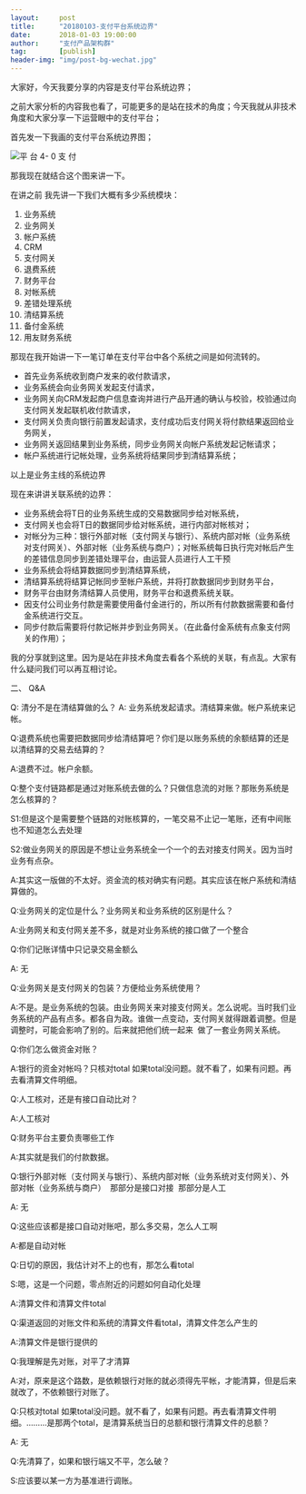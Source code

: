 ```yaml
---                           
layout:     post                                                
title:      "20180103-支付平台系统边界"                                                                               
date:       2018-01-03 19:00:00                                                                               
author:     "支付产品架构群"                                          
tag:		[publish]                                    
header-img: "img/post-bg-wechat.jpg"                                         
---
```



大家好，今天我要分享的内容是支付平台系统边界；

之前大家分析的内容我也看了，可能更多的是站在技术的角度；今天我就从非技术角度和大家分享一下运营眼中的支付平台； 

首先发一下我画的支付平台系统边界图； 

![ 平 台 4- 0 支 付 ](http://static.cocolian.org/img/201801/20180103_181323.png)

那我现在就结合这个图来讲一下。

在讲之前 我先讲一下我们大概有多少系统模块：
1. 业务系统  
2. 业务网关 
3. 帐户系统  
4. CRM  
5. 支付网关  
6. 退费系统  
7. 财务平台    
8. 对帐系统  
9. 差错处理系统    
10. 清结算系统  
11. 备付金系统   
12. 用友财务系统  

那现在我开始讲一下一笔订单在支付平台中各个系统之间是如何流转的。 
- 首先业务系统收到商户发来的收付款请求，  
- 业务系统会向业务网关发起支付请求，  
- 业务网关向CRM发起商户信息查询并进行产品开通的确认与校验，校验通过向支付网关发起联机收付款请求，  
- 支付网关负责向银行前置发起请求，支付成功后支付网关将付款结果返回给业务网关，  
- 业务网关返回结果到业务系统，同步业务网关向帐户系统发起记帐请求；  
- 帐户系统进行记帐处理，业务系统将结果同步到清结算系统； 

以上是业务主线的系统边界 

现在来讲讲关联系统的边界：  
- 业务系统会将T日的业务系统生成的交易数据同步给对帐系统，  
- 支付网关也会将T日的数据同步给对帐系统，进行内部对帐核对；  
- 对帐分为三种：银行外部对帐（支付网关与银行）、系统内部对帐（业务系统对支付网关）、外部对帐（业务系统与商户）；对帐系统每日执行完对帐后产生的差错信息同步到差错处理平台，由运营人员进行人工干预   
- 业务系统会将结算数据同步到清结算系统，  
- 清结算系统将结算记帐同步至帐户系统，并将打款数据同步到财务平台，  
- 财务平台由财务清结算人员使用，财务平台和退费系统关联。  
- 因支付公司业务付款是需要使用备付金进行的，所以所有付款数据需要和备付金系统进行交互。  
- 同步付款后需要将付款记帐并步到业务网关。（在此备付金系统有点象支付网关的作用）； 

我的分享就到这里。因为是站在非技术角度去看各个系统的关联，有点乱。大家有什么疑问我们可以再互相讨论。 

二、 Q&A  

Q: 清分不是在清结算做的么？
A: 业务系统发起请求。清结算来做。帐户系统来记帐。


Q:退费系统也需要把数据同步给清结算吧？你们是以账务系统的余额结算的还是以清结算的交易去结算的？

A:退费不过。帐户余额。

Q:整个支付链路都是通过对账系统去做的么？只做信息流的对账？那账务系统是怎么核算的？

S1:但是这个是需要整个链路的对账核算的，一笔交易不止记一笔账，还有中间账也不知道怎么去处理

S2:做业务网关的原因是不想让业务系统全一个一个的去对接支付网关。因为当时业务有点杂。

A:其实这一版做的不太好。资金流的核对确实有问题。其实应该在帐户系统和清结算做的。
 
Q:业务网关的定位是什么？业务网关和业务系统的区别是什么？

A:业务网关和支付网关差不多，就是对业务系统的接口做了一个整合 
 
Q:你们记账详情中只记录交易金额么

A: 无
 
Q:业务网关是支付网关的包装？方便给业务系统使用？

A:不是。是业务系统的包装。由业务网关来对接支付网关。怎么说呢。当时我们业务系统的产品有点多。都各自为政。谁做一点变动，支付网关就得跟着调整。但是调整时，可能会影响了别的。后来就把他们统一起来 
做了一套业务网关系统。

  
Q:你们怎么做资金对账？

A:银行的资金对帐吗？只核对total
如果total没问题。就不看了，如果有问题。再去看清算文件明细。

   
Q:人工核对，还是有接口自动比对？

A:人工核对

  
Q:财务平台主要负责哪些工作

A:其实就是我们的付款数据。

  
Q:银行外部对帐（支付网关与银行）、系统内部对帐（业务系统对支付网关）、外部对帐（业务系统与商户） 
那部分是接口对接  那部分是人工

A: 无

   
Q:这些应该都是接口自动对账吧，那么多交易，怎么人工啊

A:都是自动对帐
  
Q:日切的原因，我估计对不上的也有，那怎么看total

S:嗯，这是一个问题，零点附近的问题如何自动化处理

A:清算文件和清算文件total

  
Q:渠道返回的对账文件和系统的清算文件看total，清算文件怎么产生的

A:清算文件是银行提供的

Q:我理解是先对账，对平了才清算

A:对，原来是这个路数，是依赖银行对账的就必须得先平帐，才能清算，但是后来就改了，不依赖银行对账了。
   
Q:只核对total
如果total没问题。就不看了，如果有问题。再去看清算文件明细。………是那两个total，是清算系统当日的总额和银行清算文件的总额？

A: 无
   
Q:先清算了，如果和银行端又不平，怎么破？

S:应该要以某一方为基准进行调账。
   
